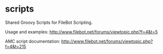 scripts
=======

Shared Groovy Scripts for FileBot Scripting.


Usage and examples:
http://www.filebot.net/forums/viewtopic.php?f=4&t=5

AMC script documentation:
http://www.filebot.net/forums/viewtopic.php?f=4&t=215
